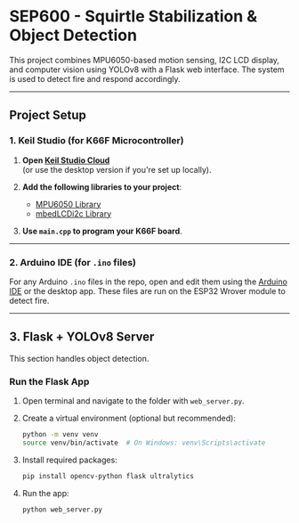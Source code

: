 # SEP600 - Squirtle Stabilization & Object Detection

This project combines MPU6050-based motion sensing, I2C LCD display, and computer vision using YOLOv8 with a Flask web interface. The system is used to detect fire and respond accordingly.

---

## Project Setup

###  1. Keil Studio (for K66F Microcontroller)

1. **Open [Keil Studio Cloud](https://keil.arm.com/studio)**  
   (or use the desktop version if you're set up locally).

2. **Add the following libraries to your project**:

   - [MPU6050 Library](https://os.mbed.com/users/hudakz/code/MPU6050//file/9c2bb0f94c31/MPU6050.h/)
   - [mbedLCDi2c Library](https://os.mbed.com/users/sstaub/code/mbedLCDi2c/)

3. **Use `main.cpp` to program your K66F board**.

---

### 2. Arduino IDE (for `.ino` files)

For any Arduino `.ino` files in the repo, open and edit them using the [Arduino IDE](https://www.arduino.cc/en/software) or the desktop app.
These files are run on the ESP32 Wrover module to detect fire.

---

## 3. Flask + YOLOv8 Server

This section handles object detection.

### Run the Flask App

1. Open terminal and navigate to the folder with `web_server.py`.

2. Create a virtual environment (optional but recommended):
   ```bash
   python -m venv venv
   source venv/bin/activate  # On Windows: venv\Scripts\activate
3. Install required packages:
   ```bash
   pip install opencv-python flask ultralytics
4. Run the app:
     ```bash
   python web_server.py
